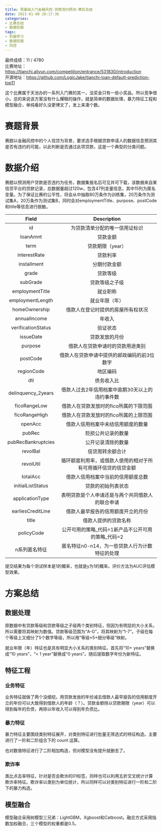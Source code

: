 ```yaml
---
title: 零基础入门金融风控-贷款违约预测-赛后总结
date: 2021-01-08 20:17:36
categories: 
- 比赛总结
- 数据挖掘
tags:
- 机器学习
- 数据挖掘
- 风控
---
```

最终成绩：11 / 4780  
比赛地址：https://tianchi.aliyun.com/competition/entrance/531830/introduction  
开源地址：https://github.com/LogicJake/tianchi-loan-default-prediction-top11

这个比赛属于天池办的一系列入门赛的其一，没奖金只有一些小奖品，所以竞争很小。总的来说该方案没有什么耀眼的操作，就是简单的数据处理，暴力特征工程和模型融合，单纯看好久没更博文了，发上来凑个数。
# 赛题背景
赛题以金融风控中的个人信贷为背景，要求选手根据贷款申请人的数据信息预测其是否有违约的可能，以此判断是否通过此项贷款，这是一个典型的分类问题。

# 数据介绍
赛题以预测用户贷款是否违约为任务，数据集报名后可见并可下载，该数据来自某信贷平台的贷款记录，总数据量超过120w，包含47列变量信息，其中15列为匿名变量。为了保证比赛的公平性，将会从中抽取80万条作为训练集，20万条作为测试集A，20万条作为测试集B，同时会对employmentTitle、purpose、postCode和title等信息进行脱敏。  

|       Field        |                          Description                           |
| :----------------: | :------------------------------------------------------------: |
|         id         |                 为贷款清单分配的唯一信用证标识                 |
|      loanAmnt      |                            贷款金额                            |
|        term        |                        贷款期限（year）                        |
|    interestRate    |                            贷款利率                            |
|    installment     |                          分期付款金额                          |
|       grade        |                            贷款等级                            |
|      subGrade      |                         贷款等级之子级                         |
|  employmentTitle   |                            就业职称                            |
|  employmentLength  |                         就业年限（年）                         |
|   homeOwnership    |               借款人在登记时提供的房屋所有权状况               |
|    annualIncome    |                             年收入                             |
| verificationStatus |                            验证状态                            |
|     issueDate      |                         贷款发放的月份                         |
|      purpose       |                借款人在贷款申请时的贷款用途类别                |
|      postCode      |          借款人在贷款申请中提供的邮政编码的前3位数字           |
|     regionCode     |                            地区编码                            |
|        dti         |                           债务收入比                           |
| delinquency_2years |        借款人过去2年信用档案中逾期30天以上的违约事件数         |
|    ficoRangeLow    |             借款人在贷款发放时的fico所属的下限范围             |
|   ficoRangeHigh    |             借款人在贷款发放时的fico所属的上限范围             |
|      openAcc       |               借款人信用档案中未结信用额度的数量               |
|       pubRec       |                       贬损公共记录的数量                       |
| pubRecBankruptcies |                       公开记录清除的数量                       |
|      revolBal      |                        信贷周转余额合计                        |
|     revolUtil      | 循环额度利用率，或借款人使用的相对于所有可用循环信贷的信贷金额 |
|      totalAcc      |               借款人信用档案中当前的信用额度总数               |
| initialListStatus  |                       贷款的初始列表状态                       |
|  applicationType   |        表明贷款是个人申请还是与两个共同借款人的联合申请        |
| earliesCreditLine  |               借款人最早报告的信用额度开立的月份               |
|       title        |                      借款人提供的贷款名称                      |
|     policyCode     |       公开可用的策略_代码=1新产品不公开可用的策略_代码=2       |
|   n系列匿名特征    |         匿名特征n0-n14，为一些贷款人行为计数特征的处理         |
  

提交结果为每个测试样本是1的概率，也就是y为1的概率。评价方法为AUC评估模型效果。
# 方案总结
## 数据处理
原数据中有贷款等级和贷款等级之子级两个类别特征，但因为有明显的大小关系，所以需要将其映射为数值。贷款等级范围为“A-G”，将其映射为“1-7”。子级在每个等级上又细分了5个数字等级，所以用“等级×5+细分等级”映射。

就业年限（年）特征也是具有明显大小关系的类别特征。首先将“10+ years”替换成“10 years”，“< 1 year”替换成“0 years”。随后提取数字年份为新特征。
## 特征工程
### 业务特征
业务特征就做了两个没细挖。用贷款发放的年份减去借款人最早报告的信用额度开立的年份可以大致得到借款人的年龄（？）。贷款金额除以贷款期限（year）可以得到每年的负债，再除以年收入可以得到年负债比。
### 暴力特征
暴力特征主要围绕类别特征展开，对类别特征进行批量无筛选式的特征构造。主要进行了一阶和二阶组合下的 count 运算。

也对数值特征进行了二阶相加构造，但对模型没有提升就删去了。

### 欺诈率
类比点击率特征，针对是否会欺诈的01标签，同样也可以利用五折交叉统计计算欺诈率特征。欺诈率以类别为单位统计，所以同样可以对类别特征进行一阶和二阶下的暴力构造。
## 模型融合
模型融合采用树模型三兄弟：LightGBM，Xgboost和Catboost。融合方式采用指数加权融合，三个模型的权重都是0.5。
